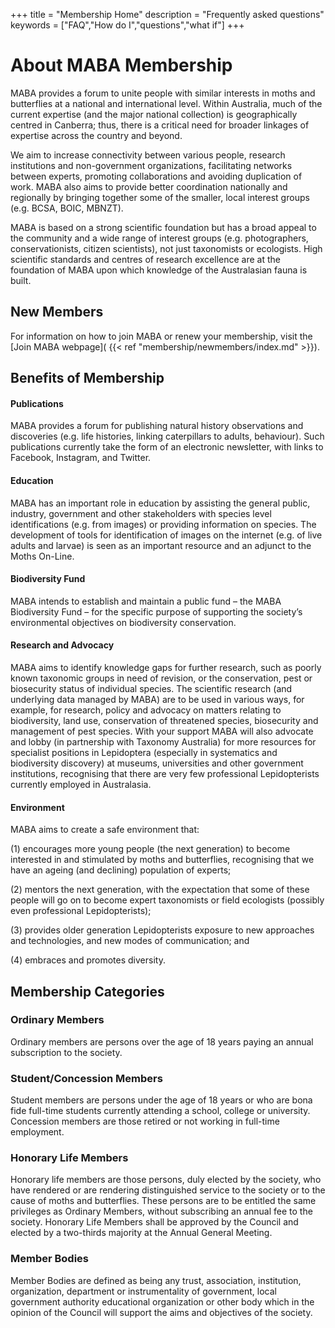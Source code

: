 +++
title = "Membership Home"
description = "Frequently asked questions"
keywords = ["FAQ","How do I","questions","what if"]
+++

# About MABA Membership

MABA provides a forum to unite people with similar interests in moths and butterflies at a national and international level. Within Australia, much of the current expertise (and the major national collection) is geographically centred in Canberra; thus, there is a critical need for broader linkages of expertise across the country and beyond. 

We aim to increase connectivity between various people, research institutions and non-government organizations, facilitating networks between experts, promoting collaborations and avoiding duplication of work. MABA also aims to provide better coordination nationally and regionally by bringing together some of the smaller, local interest groups (e.g. BCSA, BOIC, MBNZT). 

MABA is based on a strong scientific foundation but has a broad appeal to the community and a wide range of interest groups (e.g. photographers, conservationists, citizen scientists), not just taxonomists or ecologists. High scientific standards and centres of research excellence are at the foundation of MABA upon which knowledge of the Australasian fauna is built. 

## New Members

For information on how to join MABA or renew your membership, visit the [Join MABA webpage]( {{< ref "membership/newmembers/index.md" >}}). 


## Benefits of Membership

#### Publications
MABA provides a forum for publishing natural history observations and discoveries (e.g. life histories, linking caterpillars to adults, behaviour). Such publications currently take the form of an electronic newsletter, with links to Facebook, Instagram, and Twitter. 

#### Education
MABA has an important role in education by assisting the general public, industry, government and other stakeholders with species level identifications (e.g. from images) or providing information on species. The development of tools for identification of images on the internet (e.g. of live adults and larvae) is seen as an important resource and an adjunct to the Moths On-Line. 

#### Biodiversity Fund
MABA intends to establish and maintain a public fund – the MABA Biodiversity Fund – for the specific purpose of supporting the society’s environmental objectives on biodiversity conservation. 

#### Research and Advocacy

MABA aims to identify knowledge gaps for further research, such as poorly known taxonomic groups in need of revision, or the conservation, pest or biosecurity status of individual species. The scientific research (and underlying data managed by MABA) are to be used in various ways, for example, for research, policy and advocacy on matters relating to biodiversity, land use, conservation of threatened species, biosecurity and management of pest species. With your support MABA will also advocate and lobby (in partnership with Taxonomy Australia) for more resources for specialist positions in Lepidoptera (especially in systematics and biodiversity discovery) at museums, universities and other government institutions, recognising that there are very few professional Lepidopterists currently employed in Australasia.

#### Environment

MABA aims to create a safe environment that: 

(1) encourages more young people (the next generation) to become interested in and stimulated by moths and butterflies, recognising that we have an ageing (and declining) population of experts; 

(2) mentors the next generation, with the expectation that some of these people will go on to become expert taxonomists or field ecologists (possibly even professional Lepidopterists); 

(3) provides older generation Lepidopterists exposure to new approaches and technologies, and new modes of communication; and 

(4) embraces and promotes diversity.

## Membership Categories

### Ordinary Members
Ordinary members are persons over the age of 18 years paying an annual subscription to the society.

### Student/Concession Members
Student members are persons under the age of 18 years or who are bona fide full-time students currently attending a school, college or university. Concession members are those retired or not working in full-time employment.

### Honorary Life Members 
Honorary life members are those persons, duly elected by the society, who have rendered or are rendering distinguished service to the society or to the cause of moths and butterflies. These persons are to be entitled the same privileges as Ordinary Members, without subscribing an annual fee to the society. Honorary Life Members shall be approved by the Council and elected by a two-thirds majority at the Annual General Meeting.

### Member Bodies
Member Bodies are defined as being any trust, association, institution, organization, department or instrumentality of government, local government authority educational organization or other body which in the opinion of the Council will support the aims and objectives of the society.
